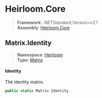 # Heirloom.Core

> **Framework**: .NETStandard,Version=v2.1  
> **Assembly**: [Heirloom.Core][0]  

## Matrix.Identity

> **Namespace**: [Heirloom][0]  
> **Type**: [Matrix][1]  

#### Identity

The identity matrix.

```cs
public static Matrix Identity
```

[0]: ../../../Heirloom.Core.md
[1]: ../Matrix.md
